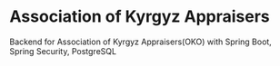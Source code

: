# Association of Kyrgyz Appraisers
Backend for Association of Kyrgyz Appraisers(OKO) with Spring Boot, Spring Security, PostgreSQL
